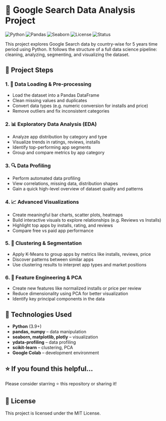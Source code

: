 # 📱 Google Search Data Analysis Project

![Python](https://img.shields.io/badge/Python-3.9%2B-blue)
![Pandas](https://img.shields.io/badge/Pandas-Data--Cleaning-green)
![Seaborn](https://img.shields.io/badge/Seaborn-Visualization-orange)
![License](https://img.shields.io/badge/License-MIT-lightgrey)
![Status](https://img.shields.io/badge/Project-Completed-brightgreen)

This project explores Google Search data by country-wise for 5 years time period using Python. It follows the structure of a full data science pipeline: cleaning, analyzing, segmenting, and visualizing the dataset.

## 🧪 Project Steps

### 1. 🧹 Data Loading & Pre-processing  
- Load the dataset into a Pandas DataFrame  
- Clean missing values and duplicates  
- Convert data types (e.g. numeric conversion for installs and price)  
- Remove outliers and fix inconsistent categories

### 2. 📊 Exploratory Data Analysis (EDA)  
- Analyze app distribution by category and type  
- Visualize trends in ratings, reviews, installs  
- Identify top-performing app segments  
- Group and compare metrics by app category

### 3. 🔍 Data Profiling  
- Perform automated data profiling  
- View correlations, missing data, distribution shapes  
- Gain a quick high-level overview of dataset quality and patterns

### 4. 📈 Advanced Visualizations  
- Create meaningful bar charts, scatter plots, heatmaps  
- Build interactive visuals to explore relationships (e.g. Reviews vs Installs)  
- Highlight top apps by installs, rating, and reviews  
- Compare free vs paid app performance

### 5. 🤖 Clustering & Segmentation  
- Apply K-Means to group apps by metrics like installs, reviews, price  
- Discover patterns between similar apps  
- Use clustering results to interpret app types and market positions

### 6. 🧠 Feature Engineering & PCA  
- Create new features like normalized installs or price per review  
- Reduce dimensionality using PCA for better visualization  
- Identify key principal components in the data

## 🧰 Technologies Used  
- **Python** (3.9+)  
- **pandas, numpy** – data manipulation  
- **seaborn, matplotlib, plotly** – visualization  
- **ydata-profiling** – data profiling  
- **scikit-learn** – clustering, PCA  
- **Google Colab** – development environment  

## ⭐ If you found this helpful...

Please consider starring ⭐ this repository or sharing it!

## 🧾 License  
This project is licensed under the MIT License.
